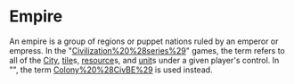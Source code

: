 # Empire

An empire is a group of regions or puppet nations ruled by an emperor or empress. In the "[Civilization%20%28series%29](Civilization)" games, the term refers to all of the [City](cities), [tile](tile)s, [resource](resource)s, and [unit](unit)s under a given player's control.
In "", the term [Colony%20%28CivBE%29](colony) is used instead.